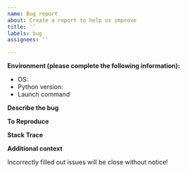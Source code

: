 ```yaml
---
name: Bug report
about: Create a report to help us improve
title: ''
labels: bug
assignees: ''

---
```


<!--
Before posting your issue, please check the README.md for informations:
    https://github.com/jsavargas/zspotify/blob/master/README.md
-->

**Environment (please complete the following information):**
 - OS: <!-- e.g. Windows 11 / Ubuntu 22.04 / Docker -->
 - Python version: <!-- e.g. 3.12.0 -->
 - Launch command <!-- This field is required, no abbreviations -->

**Describe the bug**
<!--
A clear and concise description of what the bug is.
-->

**To Reproduce**
<!--
Describe the steps to reproduce the behavior:
e.g.
1. Run '...'
2. Download track id '....'
3. See error
-->

**Stack Trace**
<!--
Place contents inside a code block, 
``` 
Stack trace contents here
```
-->

**Additional context**
<!--
Add any other context about the problem here.
-->

Incorrectly filled out issues will be close without notice!
